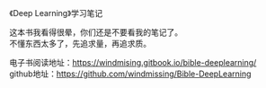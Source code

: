 《Deep Learning》学习笔记

这本书我看得很晕，你们还是不要看我的笔记了。  
不懂东西太多了，先追求量，再追求质。  

电子书阅读地址：https://windmising.gitbook.io/bible-deeplearning/  
github地址：https://github.com/windmissing/Bible-DeepLearning  
